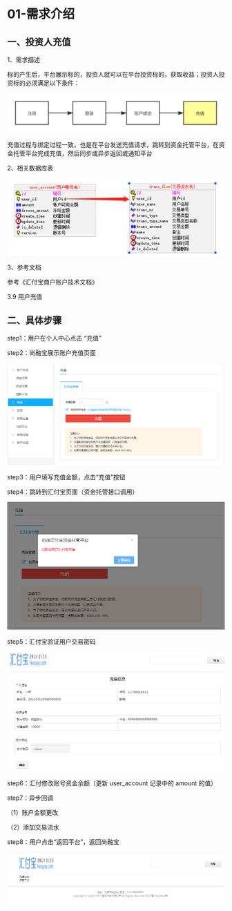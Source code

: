 # 01-需求介绍

## 一、投资人充值

1、需求描述

标的产生后，平台展示标的，投资人就可以在平台投资标的，获取收益；投资人投资标的必须满足以下条件：

![images](./images/82b3a4d4af1360380b6f1512444e58aa.png)

充值过程与绑定过程一致，也是在平台发送充值请求，跳转到资金托管平台，在资金托管平台完成充值，然后同步或异步返回或通知平台

2、相关数据库表

![images](./images/8eff78c9-8b42-4840-bdfe-188cb00a03f3.png)

3、参考文档

参考《汇付宝商户账户技术文档》

3.9 用户充值

## 二、具体步骤

step1：用户在个人中心点击 “充值”

step2：尚融宝展示账户充值页面

![images](./images/3b0f3e2e-fb69-405e-bb66-39e2801f019f.png)

step3：用户填写充值金额，点击“充值”按钮

step4：跳转到汇付宝页面（资金托管接口调用）

![images](./images/8eb576bc-9449-4a0b-8bb9-e925a39a1f91.png)

step5：汇付宝验证用户交易密码

![images](./images/b3902f00-150d-416d-b186-6f2fc46ccdb3.png)

step6：汇付修改账号资金余额（更新 user_account 记录中的 amount 的值）

step7：异步回调

（1）账户金额更改

（2）添加交易流水

step8：用户点击“返回平台”，返回尚融宝

![images](./images/e311b54a-813d-4dcc-b9bc-665e186ae0a6.png)

